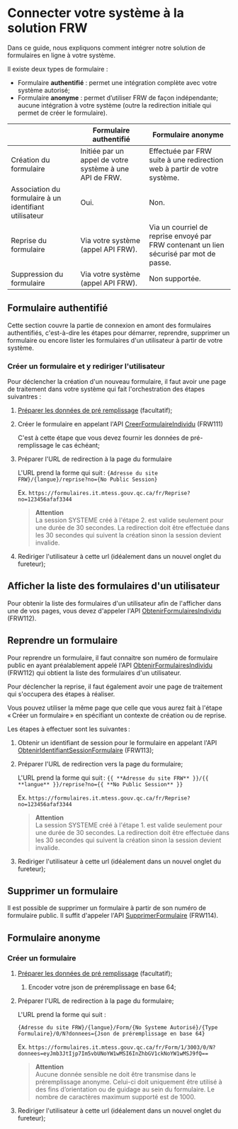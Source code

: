 # Connecter votre système à la solution FRW
Dans ce guide, nous expliquons comment intégrer notre solution de formulaires en ligne à votre système. 

Il existe deux types de formulaire : 
- Formulaire **authentifié** : permet une intégration complète avec votre système autorisé;
- Formulaire **anonyme** : permet d’utiliser FRW de façon indépendante; aucune intégration à votre système (outre la redirection initiale qui permet de créer le formulaire).

||Formulaire authentifié|Formulaire anonyme|
|--|--|--|
|Création du formulaire|Initiée par un appel de votre système à une API de FRW.|Effectuée par FRW suite à une redirection web à partir de votre système.|
|Association du formulaire à un identifiant utilisateur|Oui.|Non.|
|Reprise du formulaire|Via votre système (appel API FRW).|Via un courriel de reprise envoyé par FRW contenant un lien sécurisé par mot de passe.|
|Suppression du formulaire|Via votre système (appel API FRW).|Non supportée.|

## Formulaire authentifié
Cette section couvre la partie de connexion en amont des formulaires authentifiés, c'est-à-dire les étapes pour démarrer, reprendre, supprimer un formulaire ou encore lister les formulaires d'un utilisateur à partir de votre système.

### Créer un formulaire et y rediriger l'utilisateur

Pour déclencher la création d'un nouveau formulaire, il faut avoir une page de traitement dans votre système qui fait l'orchestration des étapes suivantres : 

1. [Préparer les données de pré remplissage](pre-remplissage.md) (facultatif);

1. Créer le formulaire en appelant l'API [CreerFormulaireIndividu](../Swagger/readme.md#apiv1siscreerformulaireindividutypeformulaire) (FRW111)
   
    C'est à cette étape que vous devez fournir les données de pré-remplissage le cas échéant;

1. Préparer l'URL de redirection à la page du formulaire

    L'URL prend la forme qui suit : `{Adresse du site FRW}/{langue}/reprise?no={No Public Session}`
    
    Ex. `https://formulaires.it.mtess.gouv.qc.ca/fr/Reprise?no=123456afaf3344`

    > **Attention** \
    > La session SYSTEME créé à l'étape 2. est valide seulement pour une durée de 30 secondes. La redirection doit être effectuée dans les 30 secondes qui suivent la création sinon la session devient invalide.

1. Rediriger l'utilisateur à cette url (idéalement dans un nouvel onglet du fureteur);

## Afficher la liste des formulaires d'un utilisateur

Pour obtenir la liste des formulaires d'un utilisateur afin de l'afficher dans une de vos pages, vous devez d'appeler l'API [ObtenirFormulairesIndividu](../Swagger/readme.md#apiv1sisobtenirformulairesindividu) (FRW112).
 

## Reprendre un formulaire

Pour reprendre un formulaire, il faut connaitre son numéro de formulaire public en ayant préalablement appelé l'API [ObtenirFormulairesIndividu](../Swagger/readme.md#apiv1sisobtenirformulairesindividu) (FRW112)
 qui obtient la liste des formulaires d'un utilisateur.

Pour déclencher la reprise, il faut également avoir une page de traitement qui s'occupera des étapes à réaliser. 

Vous pouvez utiliser la même page que celle que vous aurez fait à l'étape « Créer un formulaire » en spécifiant un contexte de création ou de reprise.

Les étapes à effectuer sont les suivantes :

1. Obtenir un identifiant de session pour le formulaire en appelant l'API [ObtenirIdentifiantSessionFormulaire](../Swagger/readme.md#apiv1sisobteniridentifiantsessionformulairenoformulairepublic)
 (FRW113);

   
1. Préparer l'URL de redirection vers la page du formulaire;

   L'URL prend la forme qui suit : `{{ **Adresse du site FRW** }}/{{ **langue** }}/reprise?no={{ **No Public Session** }}`

    Ex. `https://formulaires.it.mtess.gouv.qc.ca/fr/Reprise?no=123456afaf3344`

   > **Attention** \
   > La session SYSTEME créé à l'étape 1. est valide seulement pour une durée de 30 secondes. La redirection doit être effectuée dans les 30 secondes qui suivent la création sinon la session devient invalide.

1. Rediriger l'utilisateur à cette url (idéalement dans un nouvel onglet du fureteur);


## Supprimer un formulaire

Il est possible de supprimer un formulaire à partir de son numéro de formulaire public. Il suffit d'appeler l'API [SupprimerFormulaire](../Swagger/readme.md#apiv1sissupprimerformulairenoformulairepublic) (FRW114).

## Formulaire anonyme
### Créer un formulaire
1. [Préparer les données de pré remplissage](pre-remplissage.md) (facultatif);
    1. Encoder votre json de préremplissage en base 64;

1. Préparer l'URL de redirection à la page du formulaire;
  
   L'URL prend la forme qui suit :
  
   `{Adresse du site FRW}/{langue}/Form/{No Systeme Autorisé}/{Type Formulaire}/0/N?donnees={Json de préremplissage en base 64}`

    Ex. `https://formulaires.it.mtess.gouv.qc.ca/fr/Form/1/3003/0/N?donnees=eyJmb3JtIjp7Im5vbUNoYW1wMSI6InZhbGV1ckNoYW1wMSJ9fQ==`

    > **Attention** \
    > Aucune donnée sensible ne doit être transmise dans le préremplissage anonyme. Celui-ci doit uniquement être utilisé à des fins d’orientation ou de guidage au sein du formulaire.
    > Le nombre de caractères maximum supporté est de 1000.

1. Rediriger l'utilisateur à cette url (idéalement dans un nouvel onglet du fureteur);
&nbsp;
